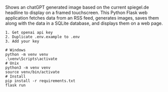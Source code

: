 Shows an chatGPT generated image based on the current spiegel.de headline to display on a framed touchscreen. This Python Flask web application fetches data from an RSS feed, generates images, saves them along with the data in a SQLite database, and displays them on a web page.

```
1. Get openai api key
2. Duplicate .env.example to .env
3. Add your key
```

```
# Windows
python -m venv venv
.\venv\Scripts\activate
# Unix
python3 -m venv venv
source venv/bin/activate
# Install
pip install -r requirements.txt
flask run

```